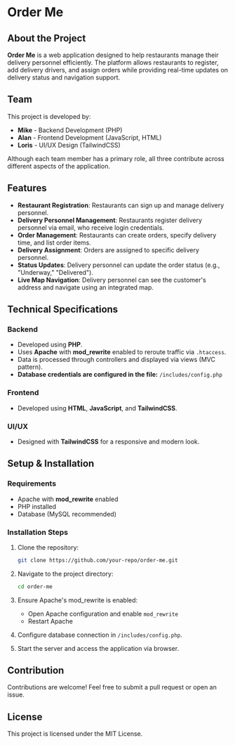 # Order Me

## About the Project

**Order Me** is a web application designed to help restaurants manage their delivery personnel efficiently. The platform allows restaurants to register, add delivery drivers, and assign orders while providing real-time updates on delivery status and navigation support.

## Team

This project is developed by:

- **Mike** - Backend Development (PHP)
- **Alan** - Frontend Development (JavaScript, HTML)
- **Loris** - UI/UX Design (TailwindCSS)

Although each team member has a primary role, all three contribute across different aspects of the application.

## Features

- **Restaurant Registration**: Restaurants can sign up and manage delivery personnel.
- **Delivery Personnel Management**: Restaurants register delivery personnel via email, who receive login credentials.
- **Order Management**: Restaurants can create orders, specify delivery time, and list order items.
- **Delivery Assignment**: Orders are assigned to specific delivery personnel.
- **Status Updates**: Delivery personnel can update the order status (e.g., "Underway," "Delivered").
- **Live Map Navigation**: Delivery personnel can see the customer's address and navigate using an integrated map.

## Technical Specifications

### Backend

- Developed using **PHP**.
- Uses **Apache** with **mod\_rewrite** enabled to reroute traffic via `.htaccess`.
- Data is processed through controllers and displayed via views (MVC pattern).
- **Database credentials are configured in the file:** `/includes/config.php`

### Frontend

- Developed using **HTML**, **JavaScript**, and **TailwindCSS**.

### UI/UX

- Designed with **TailwindCSS** for a responsive and modern look.

## Setup & Installation

### Requirements

- Apache with **mod\_rewrite** enabled
- PHP installed
- Database (MySQL recommended)

### Installation Steps

1. Clone the repository:

   ```bash
   git clone https://github.com/your-repo/order-me.git
   ```

2. Navigate to the project directory:

   ```bash
   cd order-me
   ```

3. Ensure Apache's mod\_rewrite is enabled:

   - Open Apache configuration and enable `mod_rewrite`
   - Restart Apache

4. Configure database connection in `/includes/config.php`.

5. Start the server and access the application via browser.

## Contribution

Contributions are welcome! Feel free to submit a pull request or open an issue.

## License

This project is licensed under the MIT License.

